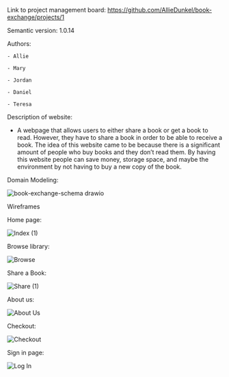 Link to project management board: https://github.com/AllieDunkel/book-exchange/projects/1 

Semantic version: 1.0.14 

Authors: 

    - Allie
    
    - Mary
    
    - Jordan
    
    - Daniel
    
    - Teresa
    
Description of website:

- A webpage that allows users to either share a book or get a book to read. However, they have to share a book in order to be able to receive a book. The idea of this website came to be because there is a significant amount of people who buy books and they don’t read them. By having this website people can save money,  storage space, and maybe the environment by not having to buy a new copy of the book.


Domain Modeling:

![book-exchange-schema drawio](https://user-images.githubusercontent.com/107425020/178599789-6cae8078-93e3-4e20-8693-c961376a107d.svg)

Wireframes






Home page:


![Index (1)](https://user-images.githubusercontent.com/107425020/178774033-57e763e0-ac5e-4777-bddd-15610d93f564.png)




Browse library:


![Browse](https://user-images.githubusercontent.com/107425020/178613107-35b163af-20c5-42fb-b11a-aaea0f149d26.png)





Share a Book:



![Share (1)](https://user-images.githubusercontent.com/107425020/178773804-e96b3f2e-56e1-4515-9a7b-db0c31e7e0f2.png)




About us:

![About Us](https://user-images.githubusercontent.com/107425020/178773967-0392e491-9d04-455c-9ac8-f1a5cce0e3d7.png)




Checkout: 

 ![Checkout](https://user-images.githubusercontent.com/107425020/178773703-10669534-e7b7-4e61-9904-43a20f7a6da8.png)




Sign in page: 


![Log In](https://user-images.githubusercontent.com/107425020/178613310-2ea2050f-7341-48b7-881f-911aa55a3887.png)




